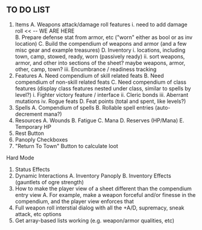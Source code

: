 
## TO DO LIST

1. Items
  A. Weapons attack/damage roll features
    i. need to add damage roll  << -- WE ARE HERE  
  B. Prepare defense stat from armor, etc ("worn" either as bool or as inv location)
  C. Build the compendium of weapons and armor (and a few misc gear and example treasures)
  D. Inventory
    i. locations, including town, camp, stowed, ready, worn (passively ready)
    ii. sort weapons, armor, and other into sections of the sheet?  maybe weapons, armor, other, camp, town?
    iii. Encumbrance / readiness tracking
2. Features
  A. Need compendium of skill related feats
  B. Need compendium of non-skill related feats
  C. Need compendium of class features (display class features nested under class, similar to spells by level?)
    i. Fighter victory feature / interface
    ii. Cleric bonds
    iii. Aberrant mutations
    iv. Rogue feats
  D. Feat points (total and spent, like levels?)
3. Spells
  A. Compendium of spells
  B. Rollable spell entries (auto-decrement mana?)
4. Resources
  A. Wounds
  B. Fatigue
  C. Mana
  D. Reserves (HP/Mana)
  E. Temporary HP
5. Rest Button
6. Panoply Checkboxes
7. "Return To Town" Button to calculate loot

Hard Mode

1. Status Effects
2. Dynamic Interactions
  A. Inventory Panoply
  B. Inventory Effects (gauntlets of ogre strength)
3. How to make the player view of a sheet different than the compendium entry view
  A. For example, make a weapon forceful and/or finesse in the compendium, and the player view enforces that
4. Full weapon roll interstial dialog with all the +A/D, supremacy, sneak attack, etc options
5. Get array-based lists working (e.g. weapon/armor qualities, etc)
